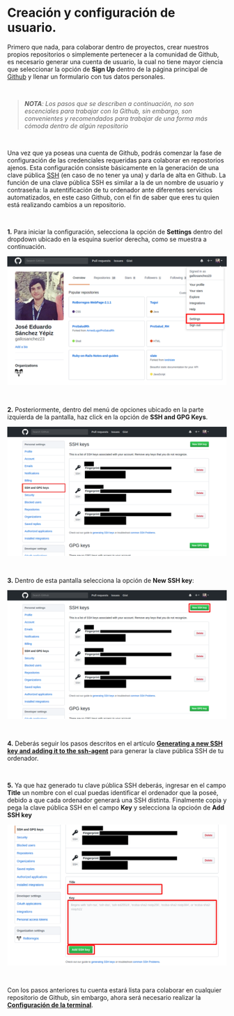 # Creación y configuración de usuario.

Primero que nada, para colaborar dentro de proyectos, crear nuestros propios repositorios o simplemente pertenecer a la comunidad de Github, es necesario generar una cuenta de usuario, la cual no tiene mayor ciencia que seleccionar la opción de **Sign Up** dentro de la página principal de [Github](https://github.com/) y llenar un formulario con tus datos personales.

<br>

> ***NOTA**: Los pasos que se describen a continuación, no son escenciales para trabajar con la Github, sin embargo, son convenientes y recomendados para trabajar de una forma más cómoda dentro de algún repositorio*

<br>

Una vez que ya poseas una cuenta de Github, podrás comenzar la fase de configuración de las credenciales requeridas para colaborar en repostorios ajenos. Esta configuración consiste básicamente en la generación de una clave pública [SSH](https://www.ssh.com/ssh/key/) (en caso de no tener ya una) y darla de alta en Github. La función de una clave pública SSH es similar a la de un nombre de usuario y contraseña: la autentificación de tu ordenador ante diferentes servicios automatizados, en este caso Github, con el fin de saber que eres tu quien está realizando cambios a un repositorio.

<br>

**1.** Para iniciar la configuración, selecciona la opción de **Settings** dentro del dropdown ubicado en la esquina suerior derecha, como se muestra a continuación.

![Settings btn](./images/settings_btn.png)

<br>

**2.** Posteriormente, dentro del menú de opciones ubicado en la parte izquierda de la pantalla, haz click en la opción de **SSH and GPG Keys**.

![SSH and GPG keys btn](./images/ssh_gpg_btn.png)

<br>

**3.** Dentro de esta pantalla selecciona la opción de **New SSH key**:

![New SSH key](./images/new_ssh_btn.png)

<br>

**4.** Deberás seguir los pasos descritos en el artículo **[Generating a new SSH key and adding it to the ssh-agent](https://help.github.com/articles/generating-a-new-ssh-key-and-adding-it-to-the-ssh-agent/)** para generar la clave pública SSH de tu ordenador.

<br>

**5.** Ya que haz generado tu clave pública SSH deberás, ingresar en el campo **Title** un nombre con el cual puedas identificar el ordenador que la poseé, debido a que cada ordenador generará una SSH distinta. Finalmente copia y pega la clave pública SSH en el campo **Key** y selecciona la opcioón de **Add SSH key**

![Add SSH key](./images/add_ssh_key.png)

<br>

Con los pasos anteriores tu cuenta estará lista para colaborar en cualquier repositorio de Github, sin embargo, ahora será necesario realizar la **[Configuración de la terminal](TERMINAL_CONFIGURATION.md)**.
